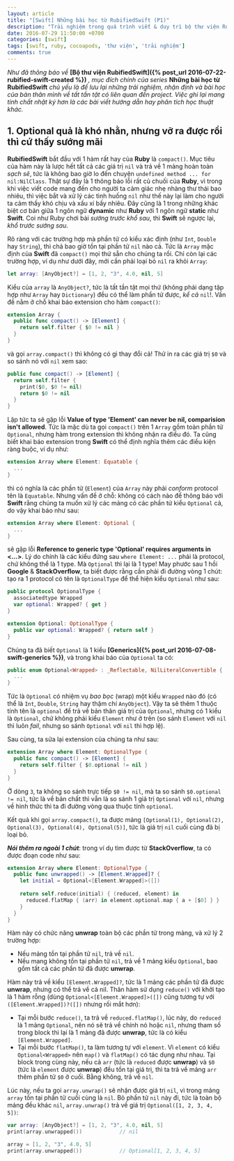 ```yaml
---
layout: article
title: "[Swift] Những bài học từ RubifiedSwift (P1)"
description: "Trải nghiệm trong quá trình viết & duy trì bộ thư viện RubifiedSwift"
date: 2016-07-29 11:50:00 +0700
categories: [swift]
tags: [swift, ruby, cocoapods, 'thư viện', 'trải nghiệm']
comments: true
---
```


*Như đã thông báo về* **[Bộ thư viện RubifiedSwift]({% post_url 2016-07-22-rubified-swift-created %})** *, mục đích chính của series* **Những bài học từ RubifiedSwift** *chủ yếu là để lưu lại những trải nghiệm, nhận định và bài học của bản thân mình về tất tần tật có liên quan đến project. Việc ghi lại mang tính chất nhật ký hơn là các bài viết hướng dẫn hay phân tích học thuật khác.*

## 1. Optional quả là khó nhằn, nhưng vỡ ra được rồi thì cứ thấy sướng mãi ##

**RubifiedSwift** bắt đầu với 1 hàm rất hay của **Ruby** là `compact()`. Mục tiêu của hàm này là lược hết tất cả các giá trị `nil` và trả về 1 mảng hoàn toàn *sạch sẽ*, tức là không bao giờ lo đến chuyện `undefined method ... for nil:NilClass`. Thật sự đây là 1 thông báo lỗi rất củ chuối của **Ruby**, vì trong khi việc viết code mang đến cho người ta cảm giác nhẹ nhàng thư thái bao nhiêu, thì việc bắt và xử lý các tình huống `nil` như thế này lại làm cho người ta cảm thấy khó chịu và xấu xí bấy nhiêu. Đây cũng là 1 trong những khác biệt cơ bản giữa 1 ngôn ngữ **dynamic** như **Ruby** với 1 ngôn ngữ **static** như **Swift**. Coi như Ruby chơi bài *sướng trước khổ sau*, thì **Swift** sẽ ngược lại, *khổ trước sướng sau*.

Rõ ràng với các trường hợp mà phần tử có kiểu xác định (như `Int`, `Double` hay `String`), thì chả bao giờ tồn tại phần tử `nil` nào cả. Tức là `Array` mặc định của **Swift** đã `compact()` mọi thứ sẵn cho chúng ta rồi. Chỉ còn lại các trường hợp, ví dụ như dưới đây, mới cần phải loại bỏ `nil` ra khỏi `Array`:

```swift
let array: [AnyObject?] = [1, 2, "3", 4.0, nil, 5]
```

Kiểu của `array` là `AnyObject?`, tức là tất tần tật mọi thứ (không phải dạng tập hợp như `Array` hay `Dictionary`) đều có thể làm phần tử được, *kể cả* `nil`!. Vấn đề nằm ở chỗ khai báo extension cho hàm `compact()`:

```swift
extension Array {
  public func compact() -> [Element] {
    return self.filter { $0 != nil }
  }
}
```

và gọi `array.compact()` thì không có gì thay đổi cả! Thử in ra các giá trị `$0` và so sánh nó với `nil` xem sao:

```swift
public func compact() -> [Element] {
  return self.filter {
    print($0, $0 != nil)
    return $0 != nil
  }
}
```

Lập tức ta sẽ gặp lỗi **Value of type 'Element' can never be nil, comparision isn't allowed**. Tức là mặc dù ta gọi `compact()` trên 1 `Array` gồm toàn phần tử `Optional`, nhưng hàm trong extension thì không nhận ra điều đó. Ta cũng biết khai báo extension trong **Swift** có thể định nghĩa thêm các điều kiện ràng buộc, ví dụ như:

```swift
extension Array where Element: Equatable {
  ...
}
```

thì có nghĩa là các phần tử (`Element`) của `Array` này phải *conform* protocol tên là `Equatable`. Nhưng vấn đề ở chỗ: không có cách nào để thông báo với **Swift** rằng chúng ta muốn xử lý các mảng có các phần tử kiểu `Optional` cả, do vậy khai báo như sau:

```swift
extension Array where Element: Optional {
  ...
}
```

sẽ gặp lỗi **Reference to generic type 'Optional' requires arguments in <...>**. Lý do chính là các kiểu đứng sau `where Element: ...` phải là protocol, chứ không thể là 1 type. Mà `Optional` thì lại là 1 type! May phước sau 1 hồi **Google** & **StackOverflow**, ta biết được rằng cần phải đi đường vòng 1 chút: tạo ra 1 protocol có tên là `OptionalType` để thể hiện kiểu `Optional` như sau:

```swift
public protocol OptionalType {
  associatedtype Wrapped
  var optional: Wrapped? { get }
}

extension Optional: OptionalType {
  public var optional: Wrapped? { return self }
}
```

Chúng ta đã biết `Optional` là 1 kiểu **[Generics]({% post_url 2016-07-08-swift-generics %})**, và trong khai báo của `Optional` ta có:

```swift
public enum Optional<Wrapped> : _Reflectable, NilLiteralConvertible {
  ...
}
```

Tức là `Optional` có nhiệm vụ *bao bọc* (wrap) một kiểu `Wrapped` nào đó (có thể là `Int`, `Double`, `String` hay thậm chí `AnyObject`). Vậy ta sẽ thêm 1 thuộc tính tên là `optional` để trả về bản thân giá trị của `Optional`, nhưng có 1 kiểu là `Optional`, chứ không phải kiểu `Element` như ở trên (so sánh `Element` với `nil` thì luôn *fail*, nhưng so sánh `Optional` với `nil` thì hợp lệ).

Sau cùng, ta sửa lại extension của chúng ta như sau:

```swift
extension Array where Element: OptionalType {
  public func compact() -> [Element] {
    return self.filter { $0.optional != nil }
  }
}
```

Ở dòng `3`, ta không so sánh trực tiếp `$0 != nil`, mà ta so sánh `$0.optional != nil`, tức là về bản chất thì vẫn là so sánh 1 giá trị `Optional` với `nil`, nhưng về hình thức thì ta đi đường vòng qua thuộc tính `optional`.

Kết quả khi gọi `array.compact()`, ta được mảng `[Optional(1), Optional(2), Optional(3), Optional(4), Optional(5)]`, tức là giá trị `nil` cuối cùng đã bị loại bỏ.

***Nói thêm ra ngoài 1 chút***: trong ví dụ tìm được từ **StackOverflow**, ta có được đoạn code như sau:

```swift
extension Array where Element: OptionalType {
  public func unwrapped() -> [Element.Wrapped]? {
    let initial = Optional<[Element.Wrapped]>([])
    
    return self.reduce(initial) { (reduced, element) in
      reduced.flatMap { (arr) in element.optional.map { a + [$0] } }
    }
  }
}
```

Hàm này có chức năng **unwrap** toàn bộ các phần tử trong mảng, và xử lý 2 trường hợp:

* Nếu mảng tồn tại phần tử `nil`, trả về `nil`.
* Nếu mang không tồn tại phần tử `nil`, trả về 1 mảng kiểu `Optional`, bao gồm tất cả các phần tử đã được **unwrap**.

Hàm này trả về kiểu `[Element.Wrapped]?`, tức là 1 mảng các phần tử đã được **unwrap**, nhưng có thể trả về cả nil. Thân hàm sử dụng `reduce()` với khởi tạo là 1 hàm rỗng (dùng `Optional<[Element.Wrapped]>([])` cũng tương tự với `([Element.Wrapped])?([])` nhưng rối mắt hơn):

* Tại mỗi bước `reduce()`, ta trả về `reduced.flatMap()`, lúc này, do `reduced` là 1 mảng `Optional`, nên nó sẽ trả về chính nó hoặc `nil`, nhưng tham số trong block thì lại là 1 mảng đã được **unwrap**, tức là có kiểu `[Element.Wrapped]`.
* Tại mỗi bước `flatMap()`, ta làm tương tự với `element`. Vì `element` có kiểu `Optional<Wrapped>` nên `map()` và `flatMap()` có tác dụng như nhau. Tại block trong cùng này, nếu cả `arr` (tức là `reduced` được **unwrap**) và `$0` (tức là `element` được **unwrap**) đều tồn tại giá trị, thì ta trả về mảng `arr` thêm phần tử `$0` ở cuối. Bằng không, trả về `nil`.

Lúc này, nếu ta gọi `array.unwrap()` sẽ nhận được giá trị `nil`, vì trong mảng `array` tồn tại phần tử cuối cùng là `nil`. Bỏ phần tử `nil` này đi, tức là toàn bộ mảng đều khác `nil`, `array.unwrap()` trả về giá trị `Optional([1, 2, 3, 4, 5])`:

```swift
var array: [AnyObject?] = [1, 2, "3", 4.0, nil, 5]
print(array.unwrapped())            // nil

array = [1, 2, "3", 4.0, 5]
print(array.unwrapped())            // Optional[1, 2, 3, 4, 5]
```
